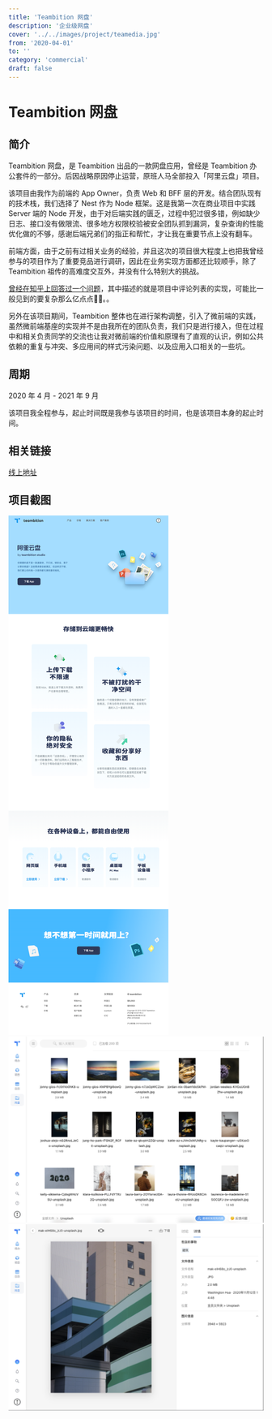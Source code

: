 ```yaml
---
title: 'Teambition 网盘'
description: '企业级网盘'
cover: '../../images/project/teamedia.jpg'
from: '2020-04-01'
to: ''
category: 'commercial'
draft: false
---
```



# Teambition 网盘

## 简介

Teambition 网盘，是 Teambition 出品的一款网盘应用，曾经是 Teambition 办公套件的一部分。后因战略原因停止运营，原班人马全部投入「阿里云盘」项目。

该项目由我作为前端的 App Owner，负责 Web 和 BFF 层的开发。结合团队现有的技术栈，我们选择了 Nest 作为 Node 框架。这是我第一次在商业项目中实践 Server 端的 Node 开发，由于对后端实践的匮乏，过程中犯过很多错，例如缺少日志、接口没有做限流、很多地方权限校验被安全团队抓到漏洞，复杂查询的性能优化做的不够，感谢后端兄弟们的指正和帮忙，才让我在重要节点上没有翻车。

前端方面，由于之前有过相关业务的经验，并且这次的项目很大程度上也把我曾经参与的项目作为了重要竞品进行调研，因此在业务实现方面都还比较顺手，除了 Teambition 祖传的高难度交互外，并没有什么特别大的挑战。

[曾经在知乎上回答过一个问题](https://www.zhihu.com/question/405803611/answer/1332256869)，其中描述的就是项目中评论列表的实现，可能比一般见到的要复杂那么亿点点🤏🏻。。

另外在该项目期间，Teambition 整体也在进行架构调整，引入了微前端的实践，虽然微前端基座的实现并不是由我所在的团队负责，我们只是进行接入，但在过程中和相关负责同学的交流也让我对微前端的价值和原理有了直观的认识，例如公共依赖的重复与冲突、多应用间的样式污染问题、以及应用入口相关的一些坑。


## 周期

2020 年 4 月 - 2021 年 9 月

该项目我全程参与，起止时间既是我参与该项目的时间，也是该项目本身的起止时间。

## 相关链接

[线上地址](https://www.teambition.com/pan/)

## 项目截图

![截图](../../images/project/teamedia/site.png)
![文件列表](../../images/project/teamedia/folder.png)
![文件详情](../../images/project/teamedia/file.png)
